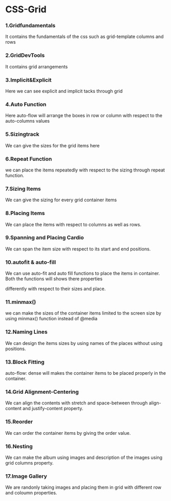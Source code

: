# CSS-Grid

### 1.Gridfundamentals
It contains the fundamentals of the css such as grid-template columns and rows

### 2.GridDevTools
It contains grid arrangements

### 3.Implicit&Explicit 	
Here we can see explicit and implicit tacks through grid

### 4.Auto Function	
Here auto-flow will arrange the boxes in row or column with respect to the auto-columns values

### 5.Sizingtrack
We can give the sizes for the grid items here

### 6.Repeat Function	
we can place the items repeatedly with respect to the sizing through repeat function.

### 7.Sizing Items
We can give the sizing for every grid container items

### 8.Placing Items	
We can place the items with respect to columns as well as rows.

### 9.Spanning and Placing Cardio	
We can span the item size with respect to its start and end positions.

### 10.autofit & auto-fill	
We can use auto-fit and auto fill functions to place the items in container. Both the functions will shows there properties

differently with respect to their sizes and place.

### 11.minmax() 
we can make the sizes of the container items limited to the screen size by using minmax() function instead of @media 

### 12.Naming Lines 	
We can design the items sizes by using names of the places without using positions.

### 13.Block Fitting	
auto-flow: dense will makes the container items to be placed properly in the container.

### 14.Grid Alignment-Centering	
We can align the contents with stretch and space-between through align-content and justify-content property.

### 15.Reorder	
We can order the container items by giving the order value.

### 16.Nesting	
We can make the album using images and description of the images using grid columns property.

### 17.Image Gallery
We are randonly taking images and placing them in grid with different row and coloumn properties.
